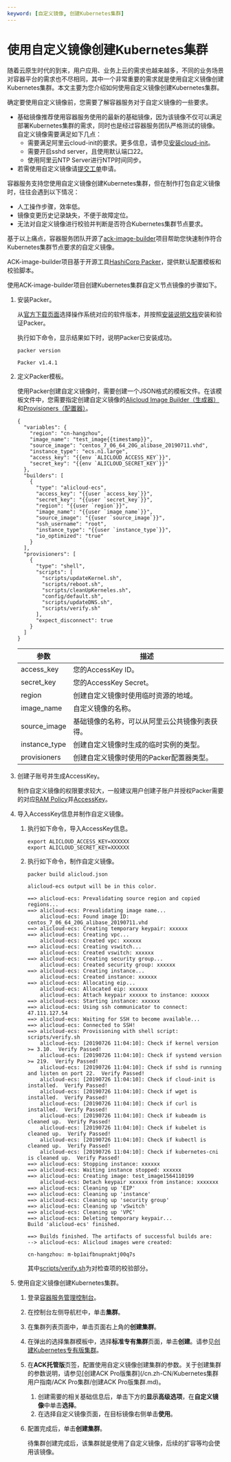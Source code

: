 ```yaml
---
keyword: [自定义镜像, 创建Kubernetes集群]
---
```


# 使用自定义镜像创建Kubernetes集群

随着云原生时代的到来，用户应用、业务上云的需求也越来越多，不同的业务场景对容器平台的需求也不尽相同，其中一个非常重要的需求就是使用自定义镜像创建Kubernetes集群。本文主要为您介绍如何使用自定义镜像创建Kubernetes集群。

确定要使用自定义镜像前，您需要了解容器服务对于自定义镜像的一些要求。

-   基础镜像推荐使用容器服务使用的最新的基础镜像，因为该镜像不仅可以满足部署Kubernetes集群的需求，同时也是经过容器服务团队严格测试的镜像。自定义镜像需要满足如下几点：
    -   需要满足阿里云cloud-init的要求。更多信息，请参见[安装cloud-init](/cn.zh-CN/镜像/自定义镜像/导入镜像/安装cloud-init.md)。
    -   需要开启sshd server，且使用默认端口22。
    -   使用阿里云NTP Server进行NTP时间同步。
-   若需使用自定义镜像请[提交工单](https://selfservice.console.aliyun.com/ticket/createIndex)申请。

容器服务支持您使用自定义镜像创建Kubernetes集群，但在制作打包自定义镜像时，往往会遇到以下情况：

-   人工操作步骤，效率低。
-   镜像变更历史记录缺失，不便于故障定位。
-   无法对自定义镜像进行校验并判断是否符合Kubernetes集群节点要求。

基于以上痛点，容器服务团队开源了[ack-image-builder](https://github.com/AliyunContainerService/ack-image-builder)项目帮助您快速制作符合Kubernetes集群节点要求的自定义镜像。

ACK-image-builder项目基于开源工具[HashiCorp Packer](https://www.packer.io/)，提供默认配置模板和校验脚本。

使用ACK-image-builder项目创建Kubernetes集群自定义节点镜像的步骤如下。

1.  安装Packer。

    从[官方下载页面](https://www.packer.io/downloads.html)选择操作系统对应的软件版本，并按照[安装说明文档](https://www.packer.io/intro/getting-started/install.html)安装和验证Packer。

    执行如下命令，显示结果如下时，说明Packer已安装成功。

    ```
    packer version
    ```

    ```
    Packer v1.4.1
    ```

2.  定义Packer模板。

    使用Packer创建自定义镜像时，需要创建一个JSON格式的模板文件。在该模板文件中，您需要指定创建自定义镜像的[Alicloud Image Builder（生成器）](https://www.packer.io/docs/builders/alicloud-ecs.html)和[Provisioners（配置器）](https://www.packer.io/docs/provisioners/index.html)。

    ```
    {
      "variables": {
        "region": "cn-hangzhou",
        "image_name": "test_image{{timestamp}}",
        "source_image": "centos_7_06_64_20G_alibase_20190711.vhd",
        "instance_type": "ecs.n1.large",
        "access_key": "{{env `ALICLOUD_ACCESS_KEY`}}",
        "secret_key": "{{env `ALICLOUD_SECRET_KEY`}}"
      },
      "builders": [
        {
          "type": "alicloud-ecs",
          "access_key": "{{user `access_key`}}",
          "secret_key": "{{user `secret_key`}}",
          "region": "{{user `region`}}",
          "image_name": "{{user `image_name`}}",
          "source_image": "{{user `source_image`}}",
          "ssh_username": "root",
          "instance_type": "{{user `instance_type`}}",
          "io_optimized": "true"
        }
      ],
      "provisioners": [
        {
          "type": "shell",
          "scripts": [
            "scripts/updateKernel.sh",
            "scripts/reboot.sh",
            "scripts/cleanUpKerneles.sh",
            "config/default.sh",
            "scripts/updateDNS.sh",
            "scripts/verify.sh"
          ],
          "expect_disconnect": true
        }
      ]
    }
    ```

    |参数|描述|
    |--|--|
    |access\_key|您的AccessKey ID。|
    |secret\_key|您的AccessKey Secret。|
    |region|创建自定义镜像时使用临时资源的地域。|
    |image\_name|自定义镜像的名称。|
    |source\_image|基础镜像的名称，可以从阿里云公共镜像列表获得。|
    |instance\_type|创建自定义镜像时生成的临时实例的类型。|
    |provisioners|创建自定义镜像时使用的Packer配置器类型。|

3.  创建子账号并生成AccessKey。

    制作自定义镜像的权限要求较大，一般建议用户创建子账户并授权Packer需要的对应[RAM Policy](https://github.com/AliyunContainerService/ack-image-builder)并[AccessKey]()。

4.  导入AccessKey信息并制作自定义镜像。

    1.  执行如下命令，导入AccessKey信息。

        ```
        export ALICLOUD_ACCESS_KEY=XXXXXX
        export ALICLOUD_SECRET_KEY=XXXXXX
        ```

    2.  执行如下命令，制作自定义镜像。

        ```
        packer build alicloud.json
        ```

        ```
        alicloud-ecs output will be in this color.
        
        ==> alicloud-ecs: Prevalidating source region and copied regions...
        ==> alicloud-ecs: Prevalidating image name...
            alicloud-ecs: Found image ID: centos_7_06_64_20G_alibase_20190711.vhd
        ==> alicloud-ecs: Creating temporary keypair: xxxxxx
        ==> alicloud-ecs: Creating vpc...
            alicloud-ecs: Created vpc: xxxxxx
        ==> alicloud-ecs: Creating vswitch...
            alicloud-ecs: Created vswitch: xxxxxx
        ==> alicloud-ecs: Creating security group...
            alicloud-ecs: Created security group: xxxxxx
        ==> alicloud-ecs: Creating instance...
            alicloud-ecs: Created instance: xxxxxx
        ==> alicloud-ecs: Allocating eip...
            alicloud-ecs: Allocated eip: xxxxxx
            alicloud-ecs: Attach keypair xxxxxx to instance: xxxxxx
        ==> alicloud-ecs: Starting instance: xxxxxx
        ==> alicloud-ecs: Using ssh communicator to connect: 47.111.127.54
        ==> alicloud-ecs: Waiting for SSH to become available...
        ==> alicloud-ecs: Connected to SSH!
        ==> alicloud-ecs: Provisioning with shell script: scripts/verify.sh
            alicloud-ecs: [20190726 11:04:10]: Check if kernel version >= 3.10.  Verify Passed!
            alicloud-ecs: [20190726 11:04:10]: Check if systemd version >= 219.  Verify Passed!
            alicloud-ecs: [20190726 11:04:10]: Check if sshd is running and listen on port 22.  Verify Passed!
            alicloud-ecs: [20190726 11:04:10]: Check if cloud-init is installed.  Verify Passed!
            alicloud-ecs: [20190726 11:04:10]: Check if wget is installed.  Verify Passed!
            alicloud-ecs: [20190726 11:04:10]: Check if curl is installed.  Verify Passed!
            alicloud-ecs: [20190726 11:04:10]: Check if kubeadm is cleaned up.  Verify Passed!
            alicloud-ecs: [20190726 11:04:10]: Check if kubelet is cleaned up.  Verify Passed!
            alicloud-ecs: [20190726 11:04:10]: Check if kubectl is cleaned up.  Verify Passed!
            alicloud-ecs: [20190726 11:04:10]: Check if kubernetes-cni is cleaned up.  Verify Passed!
        ==> alicloud-ecs: Stopping instance: xxxxxx
        ==> alicloud-ecs: Waiting instance stopped: xxxxxx
        ==> alicloud-ecs: Creating image: test_image1564110199
            alicloud-ecs: Detach keypair xxxxxx from instance: xxxxxxx
        ==> alicloud-ecs: Cleaning up 'EIP'
        ==> alicloud-ecs: Cleaning up 'instance'
        ==> alicloud-ecs: Cleaning up 'security group'
        ==> alicloud-ecs: Cleaning up 'vSwitch'
        ==> alicloud-ecs: Cleaning up 'VPC'
        ==> alicloud-ecs: Deleting temporary keypair...
        Build 'alicloud-ecs' finished.
        
        ==> Builds finished. The artifacts of successful builds are:
        --> alicloud-ecs: Alicloud images were created:
        
        cn-hangzhou: m-bp1aifbnupnaktj00q7s
        ```

        其中[scripts/verify.sh](https://github.com/AliyunContainerService/ack-image-builder/blob/master/scripts/verify.sh)为对检查项的校验部分。

5.  使用自定义镜像创建Kubernetes集群。

    1.  登录[容器服务管理控制台](https://cs.console.aliyun.com)。

    2.  在控制台左侧导航栏中，单击**集群**。

    3.  在集群列表页面中，单击页面右上角的**创建集群**。

    4.  在弹出的选择集群模板中，选择**标准专有集群**页面，单击**创建**。请参见[创建Kubernetes专有版集群](/cn.zh-CN/Kubernetes集群用户指南/集群/创建集群/创建Kubernetes专有版集群.md)。

    5.  在**ACK托管版**页签，配置使用自定义镜像创建集群的参数。关于创建集群的参数说明，请参见[创建ACK Pro版集群](/cn.zh-CN/Kubernetes集群用户指南/ACK Pro集群/创建ACK Pro版集群.md)。

        1.  创建需要的相关基础信息后，单击下方的**显示高级选项**，在**自定义镜像**中单击**选择**。
        2.  在选择自定义镜像页面，在目标镜像右侧单击**使用**。
    6.  配置完成后，单击**创建集群**。

        待集群创建完成后，该集群就是使用了自定义镜像，后续的扩容等均会使用该镜像。


